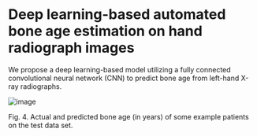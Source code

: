 # Deep learning-based automated bone age estimation on hand radiograph images

We propose a deep learning-based model utilizing a fully connected convolutional neural network (CNN) to predict bone age from left-hand X-ray radiographs. 


![image](https://github.com/afiosman/deep_learning_based_bone_age_estimation/assets/10604649/eecd2def-0795-4413-b048-9a32432fc47d)
 
Fig. 4. Actual and predicted bone age (in years) of some example patients on the test data set. 
